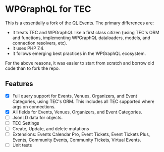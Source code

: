# WPGraphQL for TEC

This is a essentially a fork of the [QL Events](https://github.com/the-events-calendar/ql-events). The primary differences are:
- It treats TEC and WPGraphQL like a first class citizen (using TEC's ORM and functions, implementing WPGraphQL dataloaders, models, and connection resolvers, etc).
- It uses PHP 7.4.
- It follows emerging best practices in the WPGraphQL ecosystem.

For the above reasons, it was easier to start from scratch and borrow old code than to fork the repo.

## Features

- [x] Full query support for Events, Venues, Organizers, and Event Categories, using TEC's ORM. This includes all TEC supported where args on connections.
- [x] All fields for Events, Venues, Organizers, and Event Categories.
- [ ] JsonLD data for objects.
- [ ] TEC Settings
- [ ] Create, Update, and delete mutations
- [ ] Extensions: Events Calendar Pro, Event Tickets, Event Tickets Plus, Events, Community Events, Community Tickets, Virtual Events.
- [ ] Unit tests

